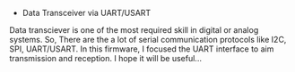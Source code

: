 + Data Transceiver via UART/USART 
   
Data transciever is one of the most required skill in 
digital or analog systems. So, There are the a lot of
serial communication protocols like I2C, SPI, UART/USART.
In this firmware, I focused the UART interface to aim
transmission and reception. I hope it will be useful...  